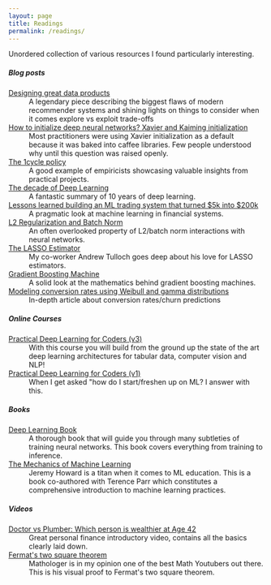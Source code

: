 ```yaml
---
layout: page
title: Readings
permalink: /readings/
---
```


Unordered collection of various resources I found particularly
interesting.

<div class="row justify-content-center readings">

  <h5>Blog posts</h5>

  <dl class="row">
   <dt class="col-sm-3">
    <a href="https://www.oreilly.com/radar/drivetrain-approach-data-products/">Designing great data products</a>
   </dt>
   <dd class="col-sm-9">
    A legendary piece describing the biggest flaws of modern recommender systems
    and shining lights on things to consider when it comes explore vs exploit
    trade-offs
   </dd>
   <dt class="col-sm-3">
    <a href="https://pouannes.github.io/blog/initialization/">How to initialize deep neural networks? Xavier and Kaiming initialization</a>
   </dt>
   <dd class="col-sm-9">
    Most practitioners were using Xavier initialization as a default because it 
    was baked into caffee libraries. Few people understood why until this question
    was raised openly. 
   </dd>
   <dt class="col-sm-3">
    <a href="https://sgugger.github.io/the-1cycle-policy.html">The 1cycle policy</a>
   </dt>
   <dd class="col-sm-9">
    A good example of empiricists showcasing valuable insights from practical
    projects.
   </dd>
   <dt class="col-sm-3">
    <a href="https://bmk.sh/2019/12/31/The-Decade-of-Deep-Learning/">The decade of Deep Learning</a>
   </dt>
   <dd class="col-sm-9">
    A fantastic summary of 10 years of deep learning.
   </dd>
   <dt class="col-sm-3">
    <a href="https://www.tradientblog.com/2019/11/lessons-learned-building-an-ml-trading-system-that-turned-5k-into-200k/">Lessons learned building an ML trading system that turned $5k into $200k</a>
   </dt>
   <dd class="col-sm-9">
    A pragmatic look at machine learning in financial systems.
   </dd>
   <dt class="col-sm-3">
    <a href="https://blog.janestreet.com/l2-regularization-and-batch-norm/">L2 Regularization and Batch Norm</a>
   </dt>
   <dd class="col-sm-9">
    An often overlooked property of L2/batch norm interactions with neural
    networks.
   </dd>
   <dt class="col-sm-3">
    <a href="https://tullo.ch/articles/lasso-estimator/">The LASSO Estimator</a>
   </dt>
   <dd class="col-sm-9">
    My co-worker Andrew Tulloch goes deep about his love for LASSO estimators.
   </dd>
   <dt class="col-sm-3">
    <a href="https://leimao.github.io/article/Gradient-Boosting-Machine/">Gradient Boosting Machine</a>
   </dt>
   <dd class="col-sm-9">
    A solid look at the mathematics behind gradient boosting machines.
   </dd>
   <dt class="col-sm-3">
    <a href="https://erikbern.com/2019/08/05/modeling-conversion-rates-using-weibull-and-gamma-distributions.html">Modeling conversion rates using Weibull and gamma distributions</a>
   </dt>
   <dd class="col-sm-9">
    In-depth article about conversion rates/churn predictions
   </dd>
  </dl>

  <h5>Online Courses</h5>

  <dl class="row">
    <dt class="col-sm-3">
      <a href="https://course19.fast.ai/index.html">Practical Deep Learning for Coders (v3)</a>
    </dt>
    <dd class="col-sm-9">
      With this course you will build from the ground up the state of the art
      deep learning architectures for tabular data, computer vision and NLP!
    </dd>
    <dt class="col-sm-3">
      <a href="https://course.fast.ai/">Practical Deep Learning for Coders (v1)</a>
    </dt>
    <dd class="col-sm-9">
      When I get asked "how do I start/freshen up on ML? I answer with this.
    </dd>
  </dl>

  <h5>Books</h5>

  <dl class="row">
    <dt class="col-sm-3">
      <a href="https://www.deeplearningbook.org/">Deep Learning Book</a>
    </dt>
    <dd class="col-sm-9">
      A thorough book that will guide you through many subtleties of training
      neural networks. This book covers everything from training to inference.
    </dd>
    <dt class="col-sm-3">
      <a href="https://mlbook.explained.ai/">The Mechanics of Machine Learning</a>
    </dt>
    <dd class="col-sm-9">
      Jeremy Howard is a titan when it comes to ML education.
      This is a book co-authored with Terence Parr which constitutes
      a comprehensive introduction to machine learning practices.
    </dd>
  </dl>

  <h5>Videos</h5>

  <dl class="row">
    <dt class="col-sm-3">
      <a href="https://www.youtube.com/watch?v=QsdcYyg3HX4">Doctor vs Plumber: Which person is wealthier at Age 42</a>
    </dt>
    <dd class="col-sm-9">
      Great personal finance introductory video, contains all the basics clearly
      laid down.
    </dd>
    <dt class="col-sm-3">
      <a href="https://www.youtube.com/watch?v=DjI1NICfjOk">Fermat's two square theorem</a>
    </dt>
    <dd class="col-sm-9">
      Mathologer is in my opinion one of the best Math Youtubers out there. This
      is his visual proof to Fermat's two square theorem.
    </dd>
  </dl>
</div>
